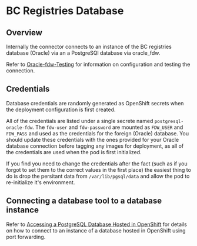 # BC Registries Database

## Overview

Internally the connector connects to an instance of the BC registries database (Oracle) via an a PostgreSQl database via oracle_fdw.

Refer to [Oracle-fdw-Testing](oracle-fdw-testing.md) for information on configuration and testing the connection.

## Credentials

Database credentials are randomly generated as OpenShift secrets when the deployment configuration is first created.

All of the credentials are listed under a single secrete named `postgresql-oracle-fdw`.  The `fdw-user` and `fdw-password` are mounted as `FDW_USER` and `FDW_PASS` and used as the credentials for the foreign (Oracle) database.  You should update these credentials with the ones provided for your Oracle database connection before tagging any images for deployment, as all of the credentials are used when the pod is first initialized.

If you find you need to change the credentials after the fact (such as if you forgot to set them to the correct values in the first place) the easiest thing to do is drop the persitant data from `/var/lib/pgsql/data` and allow the pod to re-initialize it's environment.

## Connecting a database tool to a database instance

Refer to [Accessing a PostgreSQL Database Hosted in OpenShift](./PortForwardingaDatabase.md) for details on how to connect to an instance of a database hosted in OpenShift using port forwarding.
